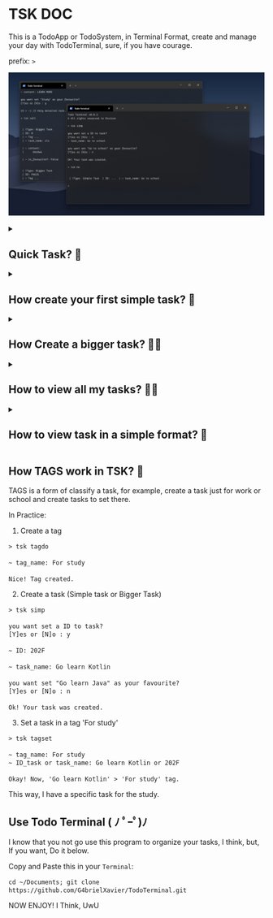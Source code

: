 # TSK DOC

This is a TodoApp or TodoSystem, in Terminal Format, create and manage your day with TodoTerminal, sure, if you have courage.

prefix: `>`

<img src="./img/img_1.png"></img>

<details>
  <summary><h2><b> Quick Task? 🤔 </b></h2></summary>
   
   ```
   > qk
   
   ~ task_name: Do my homework
   
   WoW! be quick.
   ```
   
   `tsk vall` of a quick task.
   
   ```
   > tsk vall
   
   | !Type: Quick Task
   | ID: 0
   | ...
   | ~ task_name: Do my homework
   | ...
   | ~ is_favourite?: False
   
   ```

</details>

<details>
   <summary><h2><b> How create your first simple task? 🥸</b></h2></summary>
   
   ```
   > tsk simp
   
   you want set a ID to task?
   [Y]es or [N]o : n
   
   ~ task_name: Go learn Java
   
   you want set "Go learn Java" as your favourite?
   [Y]es or [N]o : n
   
   Ok! Your task was created.
   ```
   
   `tsk vall` to view task.
   
   ```
   > tsk vall
   
   | !Type: Simple Task
   | ID: 0
   | ~ Tag ...
   | ~ task_name: Go learn Java
   | ~ content ...
   | ~ is_favourite?: False
   
   ```
      
</details>

<details>
   <summary><h2><b> How Create a bigger task? 🗿🍷</b></h2></summary>
   
   ```
   > tsk bigg
   
   you want set a ID to task?
   [Y]es or [N]o : y
   
   ~ ID: 20F2
   
   ~ task_name: Go learn Java
   
   ~ content: Try learn Java language.
   
   you want set "Go learn Java" as your favourite?
   [Y]es or [N]o : n
   
   
   Success! Very detailed task.
   ```
   
   `tsk vall` of a bigger task.
   
   ```
   > tsk vall
   
   | !Type: Bigger Task
   | ID: 20F2
   | ~ Tag ...
   | ~ task_name: Go learn Java
   
   | ~ content:
   |      Try learn Java language.
   
   | ~ is_favourite?: False
   
   ```
   
   `is_your_favorite` if you type `Y`, a task created will be your favourite. <br>
   `set_ID?` if you type `Y`, you will be able to create a ID to your task.

   
</details>

<details>
   <summary><h2><b> How to view all my tasks? 😶‍🌫️</b></h2></summary>

   ```
   > tsk vall
   
   | !Type: Bigger Task
   | ID: 20F2
   | ~ Tag ...
   | ~ task_name: Go learn Java
   
   | ~ content:
   |      Try learn Java language.
   
   | ~ is_favourite?: False
   
   ```
   
   `Tag`: show that type of task is it, to job', 'to school'. <br>
   `ID`: if you setted a ID, it appear here. <br>
   `task_name`: name of your task. <br>
   `content`: contents of your task. <br>
   `is_favourite?`: if your task is favourite or not.
   
      
</details>

<details>
   <summary><h2><b> How to view task in a simple format? 🍷 </b></h2></summary>

   ### - Using `tsk mv` command:

   ```
   > qk
   
   ~ task_name: Go to work
   
   Nice! be quick.
   
   > tsk mv
   
   | !Type: Quick Task  | ID: ...  | ~ task_name: Go to work  
   
   ```   
</details>


## How TAGS work in TSK? 👀

TAGS is a form of classify a task, for example, create a task just for work or school and create tasks to set there.

In Practice:

1. Create a tag
   
```
> tsk tagdo

~ tag_name: For study

Nice! Tag created.
```

2. Create a task (Simple task or Bigger Task)
   
```
> tsk simp

you want set a ID to task?
[Y]es or [N]o : y

~ ID: 202F

~ task_name: Go learn Kotlin

you want set "Go learn Java" as your favourite?
[Y]es or [N]o : n

Ok! Your task was created.
```

3. Set a task in a tag 'For study'
   
```
> tsk tagset

~ tag_name: For study
~ ID_task or task_name: Go learn Kotlin or 202F

Okay! Now, 'Go learn Kotlin' > 'For study' tag.
```

This way, I have a specific task for the study.



## Use Todo Terminal ( ﾉ ﾟｰﾟ)ﾉ

I know that you not go use this program to organize your tasks, I think, but, If you want, Do it below.

Copy and Paste this in your `Terminal`:
```
cd ~/Documents; git clone https://github.com/G4brielXavier/TodoTerminal.git
```

NOW ENJOY! I Think, UwU
